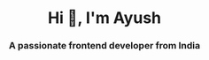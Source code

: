 <h1 align="center">Hi 👋, I'm Ayush</h1>
<h3 align="center">A passionate frontend developer from India</h3>
